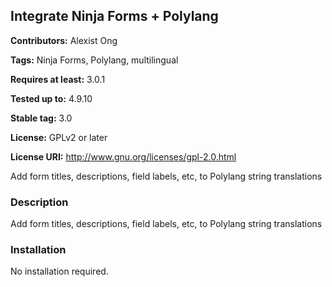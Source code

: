 ## Integrate Ninja Forms + Polylang
**Contributors:** Alexist Ong

**Tags:** Ninja Forms, Polylang, multilingual

**Requires at least:** 3.0.1

**Tested up to:** 4.9.10

**Stable tag:** 3.0

**License:** GPLv2 or later

**License URI:** http://www.gnu.org/licenses/gpl-2.0.html

Add form titles, descriptions, field labels, etc, to Polylang string translations

### Description
Add form titles, descriptions, field labels, etc, to Polylang string translations

### Installation
No installation required.
